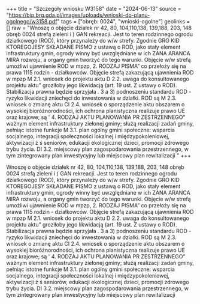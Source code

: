 +++
title = "Szczegóły wniosku W3158"
date = "2024-06-13"
source = "https://bip.brg.gda.pl/images/uploads/wnioski-do-planu-ogolnego/w3158.pdf"
tags = ["obręb: 0024", "wnioski-ogolne"]
geolinks = []
raw = "Wnoszę o objęcie działek nr 42, 80, 104,110,138, 139,188, 203, 148 obręb 0024 strefą zieleni i ) GAN rekreacji. Jest to teren rodzinnego ogrodu działkowego (ROD), który przynależy do w/w strefy. Zgodnie GRO KID KTOREGOJESY SKŁADANE PISMO z ustawą o ROD, jako stały element infrastruktury gmin, ogrody winny być uwzględniane w ich ZANA ARANCA MIRA rozwoju, a organy gmin tworzyć do tego warunki. Objęcie w/w strefą umożliwi ujawnienie ROD w mpzp,  2. RODZAJ PISMA” co przełoży się na prawa 1115 rodzin - działkowców. Objęcie strefą zakazującą ujawnienia ROD w mpzp M 2.1. wniosek do projektu aktu D 2.2. uwaga do konsultowanego projektu aktu” grozlłoby jego likwidacją (art. 19 ust. Z ustawy o ROD). Stabilizacja prawna będzie sprzyjała . 3 a  3) podnoszeniu standardu ROD - ryzyko likwidacji zniechęci do inwestowania w działki. ROD są M 2.3. wniosek o zmianę aktu CI 2.4. wniosek o sporządzenie aktu obszarem o wysokiej bioróżnorodności, ich ochrona planistyczna realizuje prawo UE oraz krajowe; są ' 4. RODZAJ AKTU PLANOWANIA PR ZESTRZENNEGO” ważnym element infrastruktury ziełonej gminy; służą realizacji zadań gminy, pełniąc istotne funkcje M 3.1. plan ogólny gmini społeczne: wsparcia socjalnego, integracji społeczności lokalnej i międzypokoleniowej, aktywizacji ż ś seniorów, edukacji ekologicznej dzieci, promocji zdrowego trybu życia. DI 3.2. miejscowy plan zagospodarowania przestrzennego, w tym zintegrowany plan inwestycyjny lub miejscowy plan rewitalizacji "
+++

Wnoszę o objęcie działek nr 42, 80, 104,110,138, 139,188, 203, 148 obręb 0024 strefą zieleni i
) GAN rekreacji. Jest to teren rodzinnego ogrodu działkowego (ROD), który przynależy do w/w strefy. Zgodnie
GRO KID KTOREGOJESY SKŁADANE PISMO z ustawą o ROD, jako stały element infrastruktury gmin, ogrody winny być uwzględniane w ich
ZANA ARANCA MIRA rozwoju, a organy gmin tworzyć do tego warunki. Objęcie w/w strefą umożliwi ujawnienie ROD w mpzp,
 2. RODZAJ PISMA” co przełoży się na prawa 1115 rodzin - działkowców. Objęcie strefą zakazującą ujawnienia ROD w mpzp
M 2.1. wniosek do projektu aktu D 2.2. uwaga do konsultowanego projektu aktu” grozlłoby jego likwidacją (art. 19 ust. Z ustawy o ROD). Stabilizacja prawna będzie sprzyjała
. 3 a  3) podnoszeniu standardu ROD - ryzyko likwidacji zniechęci do inwestowania w działki. ROD są
M 2.3. wniosek o zmianę aktu CI 2.4. wniosek o sporządzenie aktu obszarem o wysokiej bioróżnorodności, ich ochrona planistyczna realizuje prawo UE oraz krajowe; są
' 4. RODZAJ AKTU PLANOWANIA PR ZESTRZENNEGO” ważnym element infrastruktury ziełonej gminy; służą realizacji zadań gminy, pełniąc istotne funkcje
M 3.1. plan ogólny gmini społeczne: wsparcia socjalnego, integracji społeczności lokalnej i międzypokoleniowej, aktywizacji
ż ś seniorów, edukacji ekologicznej dzieci, promocji zdrowego trybu życia.
DI 3.2. miejscowy plan zagospodarowania przestrzennego, w tym zintegrowany plan inwestycyjny lub
miejscowy plan rewitalizacji 


